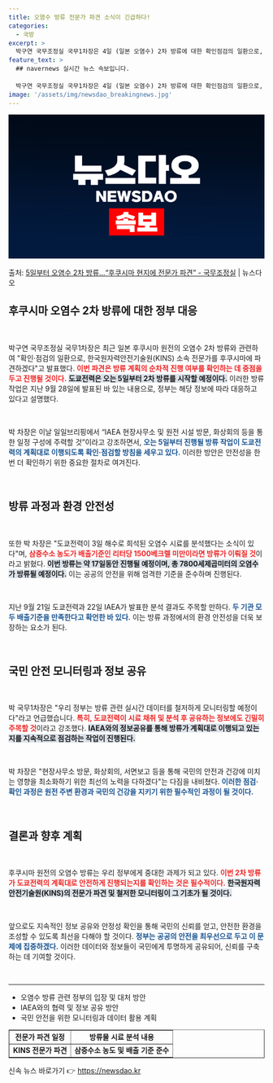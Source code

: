 ```yaml
---
title: 오염수 방류 전문가 파견 소식이 긴급하다!
categories:
  - 국방
excerpt: >
  박구연 국무조정실 국무1차장은 4일 (일본 오염수) 2차 방류에 대한 확인점검의 일환으로, 한국원자력안전기술…
feature_text: >
  ## navernews 실시간 뉴스 속보입니다.

  박구연 국무조정실 국무1차장은 4일 (일본 오염수) 2차 방류에 대한 확인점검의 일환으로, 한국원자력안전기술…
image: '/assets/img/newsdao_breakingnews.jpg'
---
```


![뉴스다오 속보](/assets/img/newsdao_breakingnews.jpg)

<p>출처: <a href="https://newsdao.kr/2062" rel="dofollow">5일부터 오염수 2차 방류…“후쿠시마 현지에 전문가 파견” - 국무조정실</a> | 뉴스다오</p>

<h2 data-ke-size="size26">후쿠시마 오염수 2차 방류에 대한 정부 대응</h2>

<p data-ke-size="size16">&nbsp;</p>

박구연 국무조정실 국무1차장은 최근 일본 후쿠시마 원전의 오염수 2차 방류와 관련하여 "확인·점검의 일환으로, 한국원자력안전기술원(KINS) 소속 전문가를 후쿠시마에 파견하겠다"고 발표했다. <b><span style="color: #ee2323;">이번 파견은 방류 계획의 순차적 진행 여부를 확인하는 데 중점을 두고 진행될 것이다.</span></b> <b><span style="background-color: #21538527;">도쿄전력은 오는 5일부터 2차 방류를 시작할 예정이다.</span></b> 이러한 방류 작업은 지난 9월 28일에 발표된 바 있는 내용으로, 정부는 해당 정보에 따라 대응하고 있다고 설명했다.

<p data-ke-size="size16">&nbsp;</p>

박 차장은 이날 일일브리핑에서 “IAEA 현장사무소 및 원전 시설 방문, 화상회의 등을 통한 일정 구성에 주력할 것”이라고 강조하면서, <b><span style="color: #1a5490;">오는 5일부터 진행될 방류 작업이 도쿄전력의 계획대로 이행되도록 확인·점검할 방침을 세우고 있다.</span></b> 이러한 방안은 안전성을 한번 더 확인하기 위한 중요한 절차로 여겨진다.

<p data-ke-size="size16">&nbsp;</p>

<h2 data-ke-size="size26">방류 과정과 환경 안전성</h2>

<p data-ke-size="size16">&nbsp;</p>

또한 박 차장은 "도쿄전력이 3일 해수로 희석된 오염수 시료를 분석했다는 소식이 있다"며, <b><span style="color: #ee2323;">삼중수소 농도가 배출기준인 리터당 1500베크렐 미만이라면 방류가 이뤄질 것</span></b>이라고 밝혔다. <b><span style="background-color: #21538527;">이번 방류는 약 17일동안 진행될 예정이며, 총 7800세제곱미터의 오염수가 방류될 예정이다.</span></b> 이는 공공의 안전을 위해 엄격한 기준을 준수하며 진행된다.

<p data-ke-size="size16">&nbsp;</p>

지난 9월 21일 도쿄전력과 22일 IAEA가 발표한 분석 결과도 주목할 만하다. <b><span style="color: #1a5490;">두 기관 모두 배출기준을 만족한다고 확언한 바 있다.</span></b> 이는 방류 과정에서의 환경 안전성을 더욱 보장하는 요소가 된다.

<p data-ke-size="size16">&nbsp;</p>

<h2 data-ke-size="size26">국민 안전 모니터링과 정보 공유</h2>

<p data-ke-size="size16">&nbsp;</p>

박 국무1차장은 "우리 정부는 방류 관련 실시간 데이터를 철저하게 모니터링할 예정이다"라고 언급했습니다. <b><span style="color: #ee2323;">특히, 도쿄전력이 시료 채취 및 분석 후 공유하는 정보에도 긴밀히 주목할 것</span></b>이라고 강조했다. <b><span style="background-color: #21538527;">IAEA와의 정보공유를 통해 방류가 계획대로 이행되고 있는지를 지속적으로 점검하는 작업이 진행된다.</span></b>

<p data-ke-size="size16">&nbsp;</p>

박 차장은 "현장사무소 방문, 화상회의, 서면보고 등을 통해 국민의 안전과 건강에 미치는 영향을 최소화하기 위한 최선의 노력을 다하겠다"는 다짐을 내비쳤다. <b><span style="color: #1a5490;">이러한 점검·확인 과정은 원전 주변 환경과 국민의 건강을 지키기 위한 필수적인 과정이 될 것이다.</span></b>

<p data-ke-size="size16">&nbsp;</p>

<h2 data-ke-size="size26">결론과 향후 계획</h2>

<p data-ke-size="size16">&nbsp;</p>

후쿠시마 원전의 오염수 방류는 우리 정부에게 중대한 과제가 되고 있다. <b><span style="color: #ee2323;">이번 2차 방류가 도쿄전력의 계획대로 안전하게 진행되는지를 확인하는 것은 필수적이다.</span></b> <b><span style="background-color: #21538527;">한국원자력안전기술원(KINS)의 전문가 파견 및 철저한 모니터링이 그 기초가 될 것이다.</span></b> 

<p data-ke-size="size16">&nbsp;</p>

앞으로도 지속적인 정보 공유와 안정성 확인을 통해 국민의 신뢰를 얻고, 안전한 환경을 조성할 수 있도록 최선을 다해야 할 것이다. <b><span style="color: #1a5490;">정부는 공공의 안전을 최우선으로 두고 이 문제에 집중하겠다.</span></b> 이러한 데이터와 정보들이 국민에게 투명하게 공유되어, 신뢰를 구축하는 데 기여할 것이다.

<p data-ke-size="size16">&nbsp;</p>

<hr>

<ul>
    <li>오염수 방류 관련 정부의 입장 및 대처 방안</li>
    <li>IAEA와의 협력 및 정보 공유 방안</li>
    <li>국민 안전을 위한 모니터링과 데이터 활용 계획</li>
</ul>

<p data-ke-size="size16"></p>

<table border="1" style="width:100%;">
    <tr>
        <td style="text-align: center; height: 17px;"><b>전문가 파견 일정</b></td>
        <td style="text-align: center; height: 17px;"><b>방류물 시료 분석 내용</b></td>
    </tr>
    <tr>
        <td style="text-align: center; height: 17px;"><b>KINS 전문가 파견</b></td>
        <td style="text-align: center; height: 17px;"><b>삼중수소 농도 및 배출 기준 준수</b></td>
    </tr>
</table>

<p data-ke-size="size16"></p> 

신속 뉴스 바로가기 👉 <a href="https://newsdao.kr" rel="dofollow">https://newsdao.kr</a>


